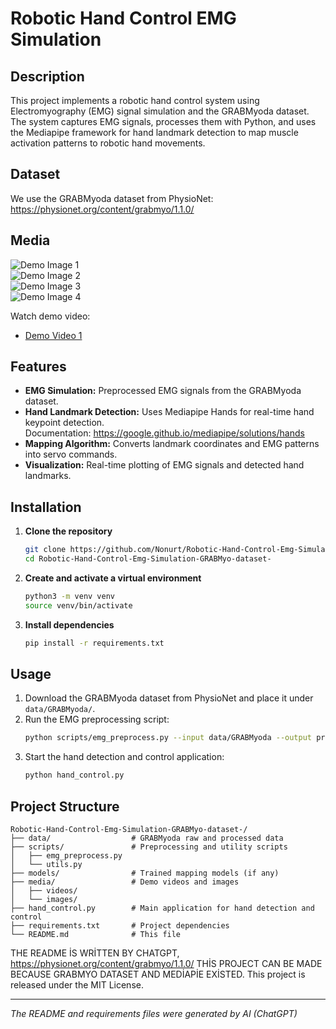 # Robotic Hand Control EMG Simulation

## Description
This project implements a robotic hand control system using Electromyography (EMG) signal simulation and the GRABMyoda dataset. The system captures EMG signals, processes them with Python, and uses the Mediapipe framework for hand landmark detection to map muscle activation patterns to robotic hand movements.

## Dataset
We use the GRABMyoda dataset from PhysioNet:
https://physionet.org/content/grabmyo/1.1.0/

## Media

![Demo Image 1](./media/images/img1.jpeg)  
![Demo Image 2](./media/images/img2.jpeg)  
![Demo Image 3](./media/images/img3.jpeg)  
![Demo Image 4](./media/images/img4.jpeg)

Watch demo video:

- [Demo Video 1](./media/videos/video1.mp4)

## Features
- **EMG Simulation:** Preprocessed EMG signals from the GRABMyoda dataset.
- **Hand Landmark Detection:** Uses Mediapipe Hands for real-time hand keypoint detection.  
  Documentation: https://google.github.io/mediapipe/solutions/hands
- **Mapping Algorithm:** Converts landmark coordinates and EMG patterns into servo commands.
- **Visualization:** Real-time plotting of EMG signals and detected hand landmarks.

## Installation
1. **Clone the repository**
   ```bash
   git clone https://github.com/Nonurt/Robotic-Hand-Control-Emg-Simulation-GRABMyo-dataset-.git
   cd Robotic-Hand-Control-Emg-Simulation-GRABMyo-dataset-
   ```
2. **Create and activate a virtual environment**
   ```bash
   python3 -m venv venv
   source venv/bin/activate
   ```
3. **Install dependencies**
   ```bash
   pip install -r requirements.txt
   ```

## Usage
1. Download the GRABMyoda dataset from PhysioNet and place it under `data/GRABMyoda/`.
2. Run the EMG preprocessing script:
   ```bash
   python scripts/emg_preprocess.py --input data/GRABMyoda --output processed/
   ```
3. Start the hand detection and control application:
   ```bash
   python hand_control.py
   ```

## Project Structure
```
Robotic-Hand-Control-Emg-Simulation-GRABMyo-dataset-/
├── data/                  # GRABMyoda raw and processed data
├── scripts/               # Preprocessing and utility scripts
│   ├── emg_preprocess.py
│   └── utils.py
├── models/                # Trained mapping models (if any)
├── media/                 # Demo videos and images
│   ├── videos/
│   └── images/
├── hand_control.py        # Main application for hand detection and control
├── requirements.txt       # Project dependencies
└── README.md              # This file
```

THE README İS WRİTTEN BY CHATGPT,  https://physionet.org/content/grabmyo/1.1.0/ THİS PROJECT CAN BE MADE BECAUSE GRABMYO DATASET AND MEDİAPİE EXİSTED.
This project is released under the MIT License.

---
*The README and requirements files were generated by AI (ChatGPT)*

